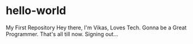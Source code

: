 # hello-world
My First Repository
Hey there,
I'm Vikas, Loves Tech. Gonna be a Great Programmer.
That's all till now. Signing out...
